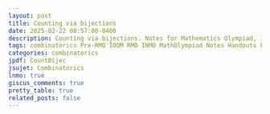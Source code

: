 ```yaml
---
layout: post
title: Counting via bijections
date: 2025-02-22 08:57:00-0400
description: Counting via bijections. Notes for Mathematics Olympiad, IOQM, RMO, INMO. Problem set, Solutions, Questions, Answers, Hints, Walkthroughs, Discussions.
tags: combinatorics Pre-RMO IOQM RMO INMO MathOlympiad Notes Handouts LectureNotes
categories: combinatorics
jpdf: CountBijec
jsujet: Combinatorics
lnmo: true
giscus_comments: true
pretty_table: true
related_posts: false
---
```


